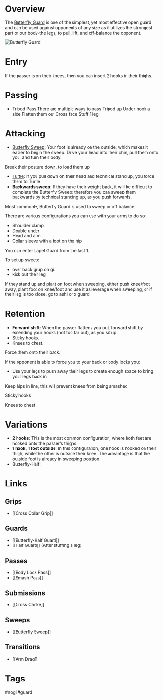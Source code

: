 # Overview
The <u>Butterfly Guard</u> is one of the simplest, yet most effective open guard and can be used against opponents of any size as it utilizes the strongest part of our body-the legs, to pull, lift, and off-balance the opponent.

![Butterfly Guard](https://cdn.fugu.com/lc-59/images/curriculum/ls_00000657_01.jpg)
# Entry
If the passer is on their knees, then you can insert 2 hooks in their thighs.
# Passing
- Tripod Pass
There are multiple ways to pass
Tripod up
Under hook a side
Flatten them out
Cross face
Stuff 1 leg
# Attacking
- [Butterfly Sweep](obsidian://open?vault=Obsidian-BJJ-Notes&file=Sweeps%2FButterfly%20Sweep): Your foot is already on the outside, which makes it easier to begin the sweep. Drive your head into their chin, pull them onto you, and turn their body.

Break their posture down, to load them up

- [Turtle](obsidian://open?vault=Obsidian-BJJ-Notes&file=Positions%2FTurtle): If you pull down on their head and technical stand up, you force them to Turtle
- **Backwards sweep**: If they have their weight back, it will be difficult to complete the [Butterfly Sweep](obsidian://open?vault=Obsidian-BJJ-Notes&file=Sweeps%2FButterfly%20Sweep); therefore you can sweep them backwards by technical standing up, as you push forwards.

Most commonly, Butterfly Guard is used to sweep or off balance.

There are various configurations you can use with your arms to do so:
- Shoulder clamp
- Double under
- Head and arm
- Collar sleeve with a foot on the hip

You can enter Lapel Guard from the last 1.


To set up sweep:
- over back grup on gi.
- kick out their leg

If they stand up and plant on foot when sweeping, either push knee/foot away, plant foot on knee/foot and use it as leverage when sweeping, or if their leg is too close, go to ashi or x guard
# Retention
- **Forward shift**: When the passer flattens you out, forward shift by extending your hooks (not too far out), as you sit up.
- Sticky hooks.
- Knees to chest.

Force them onto their back.

If the opponent is able to force you to your back or body locks you:
- Use your legs to push away their legs to create enough space to bring your legs back in

Keep hips in line, this will prevent knees from being smashed

Sticky hooks

Knees to chest
# Variations
- **2 hooks**: This is the most common configuration, where both feet are hooked onto the passer’s thighs.
- **1 hook, 1 foot outside**: In this configuration, one hook is hooked on their thigh, while the other is outside their knee. The advantage is that the outside foot is already in sweeping position.
- Butterfly-Half:

# Links
## Grips
- [[Cross Collar Grip]]
## Guards
- [[Butterfly-Half Guard]]
- [[Half Guard]] (After stuffing a leg)
## Passes
- [[Body Lock Pass]]
- [[Smash Pass]]
## Submissions
- [[Cross Choke]]
## Sweeps
- [[Butterfly Sweep]]
## Transitions
- [[Arm Drag]]
# Tags
#nogi #guard 